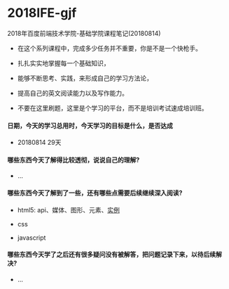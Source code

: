 # 2018IFE-gjf 
2018年百度前端技术学院-基础学院课程笔记(20180814)

 * 在这个系列课程中，完成多少任务并不重要，你是不是一个快枪手。

 * 扎扎实实地掌握每一个基础知识，

 * 能够不断思考、实践，来形成自己的学习方法论，

 * 提高自己的英文阅读能力以及写作能力。

 * 不要在这里刷题，这里是个学习的平台，而不是培训考试速成培训班。
  
#### 日期，今天的学习总用时，今天学习的目标是什么，是否达成
  
  * 20180814 29天

#### 哪些东西今天了解得比较透彻，说说自己的理解?

  * ...

#### 哪些东西今天了解到了一些，还有哪些点需要后续继续深入阅读?

  * html5: api、媒体、图形、元素、[实例](http://www.w3school.com.cn/example/html_examples.asp)

  * css

  * javascript

#### 哪些东西今天学了之后还有很多疑问没有被解答，把问题记录下来，以待后续解决?

  * ...
